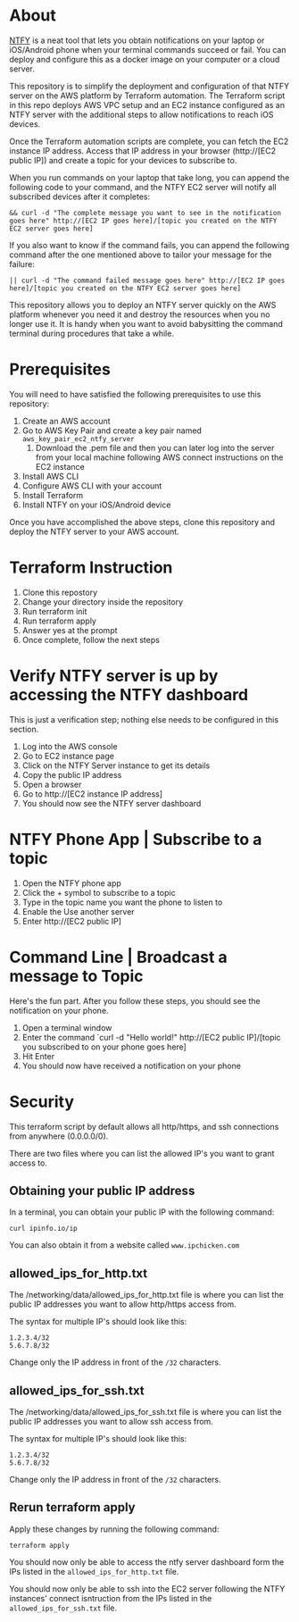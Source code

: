 # About
[NTFY](https://ntfy.sh/) is a neat tool that lets you obtain notifications on your laptop or iOS/Android phone when your terminal commands succeed or fail.  You can deploy and configure this as a docker image on your computer or a cloud server.

This repository is to simplify the deployment and configuration of that NTFY server on the AWS platform by Terraform automation.  The Terraform script in this repo deploys AWS VPC setup and an EC2 instance configured as an NTFY server with the additional steps to allow notifications to reach iOS devices.

Once the Terraform automation scripts are complete, you can fetch the EC2 instance IP address.   Access that IP address in your browser (http://[EC2 public IP]) and create a topic for your devices to subscribe to.  

When you run commands on your laptop that take long, you can append the following code to your command, and the NTFY EC2 server will notify all subscribed devices after it completes:

```
&& curl -d "The complete message you want to see in the notification goes here" http://[EC2 IP goes here]/[topic you created on the NTFY EC2 server goes here]
```

If you also want to know if the command fails, you can append the following command after the one mentioned above to tailor your message for the failure:

```
|| curl -d "The command failed message goes here" http://[EC2 IP goes here]/[topic you created on the NTFY EC2 server goes here]
```

This repository allows you to deploy an NTFY server quickly on the AWS platform whenever you need it and destroy the resources when you no longer use it.  It is handy when you want to avoid babysitting the command terminal during procedures that take a while.

# Prerequisites
You will need to have satisfied the following prerequisites to use this repository:
1. Create an AWS account
1. Go to AWS Key Pair and create a key pair named `aws_key_pair_ec2_ntfy_server`
    1. Download the .pem file and then you can later log into the server from your local machine following AWS connect instructions on the EC2 instance
1. Install AWS CLI
1. Configure AWS CLI with your account
1. Install Terraform
1. Install NTFY on your iOS/Android device

Once you have accomplished the above steps, clone this repository and deploy the NTFY server to your AWS account.

# Terraform Instruction

1. Clone this repostory
1. Change your directory inside the repository
1. Run terraform init
1. Run terraform apply
1. Answer yes at the prompt
1. Once complete, follow the next steps

# Verify NTFY server is up by accessing the NTFY dashboard

This is just a verification step; nothing else needs to be configured in this section.
1. Log into the AWS console
1. Go to EC2 instance page
1. Click on the NTFY Server instance to get its details
1. Copy the public IP address
1. Open a browser
1. Go to http://[EC2 instance IP address]
1. You should now see the NTFY server dashboard

# NTFY Phone App | Subscribe to a topic

1. Open the NTFY phone app
1. Click the + symbol to subscribe to a topic
1. Type in the topic name you want the phone to listen to
1. Enable the Use another server
1. Enter http://[EC2 public IP]

# Command Line | Broadcast a message to Topic

Here's the fun part. After you follow these steps, you should see the notification on your phone.

1. Open a terminal window
1. Enter the command `curl -d "Hello world!" http://[EC2 public IP]/[topic you subscribed to on your phone goes here]
1. Hit Enter
1. You should now have received a notification on your phone

# Security

This terraform script by default allows all http/https, and ssh connections from anywhere (0.0.0.0/0).  

There are two files where you can list the allowed IP's you want to grant access to.

## Obtaining your public IP address

In a terminal, you can obtain your public IP with the following command:

```
curl ipinfo.io/ip
```

You can also obtain it from a website called `www.ipchicken.com`

## allowed_ips_for_http.txt

The /networking/data/allowed_ips_for_http.txt file is where you can list the public IP addresses you want to allow http/https access from.  

The syntax for multiple IP's should look like this:

```
1.2.3.4/32
5.6.7.8/32
```

Change only the IP address in front of the `/32` characters.

## allowed_ips_for_ssh.txt

The /networking/data/allowed_ips_for_ssh.txt file is where you can list the public IP addresses you want to allow ssh access from.  

The syntax for multiple IP's should look like this:

```
1.2.3.4/32
5.6.7.8/32
```

Change only the IP address in front of the `/32` characters.

## Rerun terraform apply

Apply these changes by running the following command:

```
terraform apply
```

You should now only be able to access the ntfy server dashboard form the IPs listed in the `allowed_ips_for_http.txt` file.

You should now only be able to ssh into the EC2 server following the NTFY instances' connect isntruction from the IPs listed in the `allowed_ips_for_ssh.txt` file.